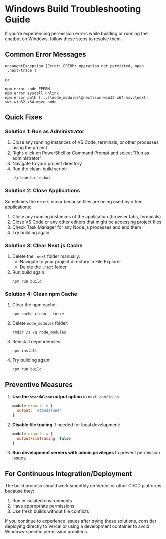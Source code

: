 # Windows Build Troubleshooting Guide

If you're experiencing permission errors while building or running the chatbot on Windows, follow these steps to resolve them.

## Common Error Messages

```
uncaughtException [Error: EPERM: operation not permitted, open '.next\trace']
```

or

```
npm error code EPERM
npm error syscall unlink
npm error path [...]\node_modules\@next\swc-win32-x64-msvc\next-swc.win32-x64-msvc.node
```

## Quick Fixes

### Solution 1: Run as Administrator

1. Close any running instances of VS Code, terminals, or other processes using the project
2. Right-click on PowerShell or Command Prompt and select "Run as administrator"
3. Navigate to your project directory
4. Run the clean-build script:
   ```
   .\clean-build.bat
   ```

### Solution 2: Close Applications

Sometimes the errors occur because files are being used by other applications:

1. Close any running instances of the application (browser tabs, terminals)
2. Close VS Code or any other editors that might be accessing project files
3. Check Task Manager for any Node.js processes and end them
4. Try building again

### Solution 3: Clear Next.js Cache

1. Delete the `.next` folder manually:
   - Navigate to your project directory in File Explorer
   - Delete the `.next` folder
2. Run build again:
   ```
   npm run build
   ```

### Solution 4: Clean npm Cache

1. Clear the npm cache:
   ```
   npm cache clean --force
   ```
2. Delete `node_modules` folder:
   ```
   rmdir /s /q node_modules
   ```
3. Reinstall dependencies:
   ```
   npm install
   ```
4. Try building again:
   ```
   npm run build
   ```

## Preventive Measures

1. **Use the `standalone` output option** in `next.config.js`:
   ```javascript
   module.exports = {
     output: 'standalone'
   }
   ```

2. **Disable file tracing** if needed for local development:
   ```javascript
   module.exports = {
     outputFileTracing: false
   }
   ```

3. **Run development servers with admin privileges** to prevent permission issues.

## For Continuous Integration/Deployment

The build process should work smoothly on Vercel or other CI/CD platforms because they:

1. Run in isolated environments
2. Have appropriate permissions
3. Use fresh builds without file conflicts

If you continue to experience issues after trying these solutions, consider deploying directly to Vercel or using a development container to avoid Windows-specific permission problems.
